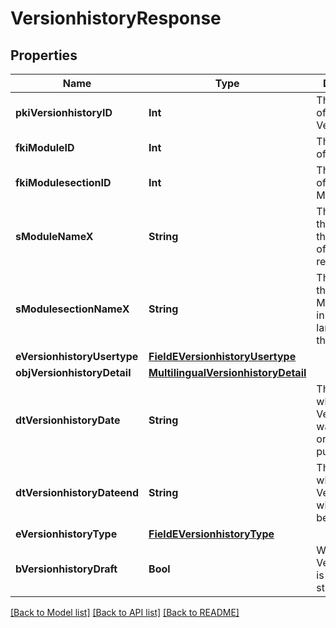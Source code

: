 # VersionhistoryResponse

## Properties
Name | Type | Description | Notes
------------ | ------------- | ------------- | -------------
**pkiVersionhistoryID** | **Int** | The unique ID of the Versionhistory | 
**fkiModuleID** | **Int** | The unique ID of the Module | [optional] 
**fkiModulesectionID** | **Int** | The unique ID of the Modulesection | [optional] 
**sModuleNameX** | **String** | The Name of the Module in the language of the requester | [optional] 
**sModulesectionNameX** | **String** | The Name of the Modulesection in the language of the requester | [optional] 
**eVersionhistoryUsertype** | [**FieldEVersionhistoryUsertype**](FieldEVersionhistoryUsertype.md) |  | [optional] 
**objVersionhistoryDetail** | [**MultilingualVersionhistoryDetail**](MultilingualVersionhistoryDetail.md) |  | 
**dtVersionhistoryDate** | **String** | The date  at which the Versionhistory was published or should be published | 
**dtVersionhistoryDateend** | **String** | The date  at which the Versionhistory will no longer be visible | [optional] 
**eVersionhistoryType** | [**FieldEVersionhistoryType**](FieldEVersionhistoryType.md) |  | 
**bVersionhistoryDraft** | **Bool** | Whether the Versionhistory is published or still a draft | 

[[Back to Model list]](../README.md#documentation-for-models) [[Back to API list]](../README.md#documentation-for-api-endpoints) [[Back to README]](../README.md)


